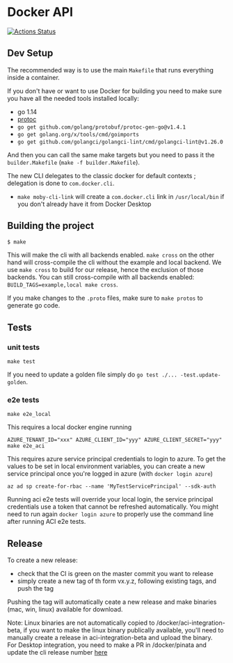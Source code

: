 # Docker API

[![Actions Status](https://github.com/docker/api/workflows/Continuous%20integration/badge.svg)](https://github.com/docker/api/actions)

## Dev Setup

The recommended way is to use the main `Makefile` that runs everything inside a container.

If you don't have or want to use Docker for building you need to make sure you have all the needed tools installed locally:

* go 1.14
* [protoc](https://github.com/protocolbuffers/protobuf)
* `go get github.com/golang/protobuf/protoc-gen-go@v1.4.1`
* `go get golang.org/x/tools/cmd/goimports`
* `go get github.com/golangci/golangci-lint/cmd/golangci-lint@v1.26.0`

And then you can call the same make targets but you need to pass it the `builder.Makefile` (`make -f builder.Makefile`).

The new CLI delegates to the classic docker for default contexts ; delegation is done to `com.docker.cli`. 
* `make moby-cli-link` will create a `com.docker.cli` link in `/usr/local/bin` if you don't already have it from Docker Desktop

## Building the project

```bash
$ make
```

This will make the cli with all backends enabled. `make cross` on the other hand will cross-compile the cli without the
example and local backend. We use `make cross` to build for our release, hence the exclusion of those backends. You can
still cross-compile with all backends enabled: `BUILD_TAGS=example,local make cross`.

If you make changes to the `.proto` files, make sure to `make protos` to generate go code.

## Tests

### unit tests

```
make test
```

If you need to update a golden file simply do `go test ./... -test.update-golden`.

### e2e tests

```
make e2e_local
```
This requires a local docker engine running

```
AZURE_TENANT_ID="xxx" AZURE_CLIENT_ID="yyy" AZURE_CLIENT_SECRET="yyy" make e2e_aci
```

This requires azure service principal credentials to login to azure. 
To get the values to be set in local environment variables, you can create a new service principal once you're logged in azure (with `docker login azure`)    
```
az ad sp create-for-rbac --name 'MyTestServicePrincipal' --sdk-auth
```
Running aci e2e tests will override your local login, the service principal credentials use a token that cannot be refreshed automatically. 
You might need to run again `docker login azure` to properly use the command line after running ACI e2e tests.

## Release

To create a new release:   
* check that the CI is green on the master commit you want to release 
* simply create a new tag of th form vx.y.z, following existing tags, and push the tag

Pushing the tag will automatically ceate a new release and make binaries (mac, win, linux) available for download. 

Note: Linux binaries are not automatically copied to /docker/aci-integration-beta, if you want to make the linux binary publically available, you'll need to manually create a release in aci-integration-beta and upload the binary.  
For Desktop integration, you need to make a PR in /docker/pinata and update the cli release number [here](https://github.com/docker/pinata/blob/master/build.json#L25)
